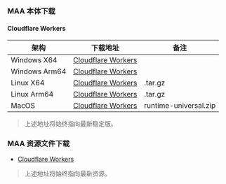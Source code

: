 ### MAA  本体下载

#### Cloudflare Workers
|架构|下载地址|备注|
|---|---|---|
|Windows X64|[Cloudflare Workers](https://maa.mmirror.top?arch=win-x64)| 
|Windows Arm64|[Cloudflare Workers](https://maa.mmirror.top?arch=win-arm64)|
|Linux X64|[Cloudflare Workers](https://maa.mmirror.top?arch=linux-x86_64)|.tar.gz
|Linux Arm64|[Cloudflare Workers](https://maa.mmirror.top?arch=linux-aarch64)|.tar.gz
|MacOS|[Cloudflare Workers](https://maa.mmirror.top?arch=macos)|runtime-universal.zip
>上述地址将始终指向最新稳定版。

### MAA 资源文件下载
- [Cloudflare Workers](https://res.maa.mmirror.top)
>上述地址将始终指向最新资源。